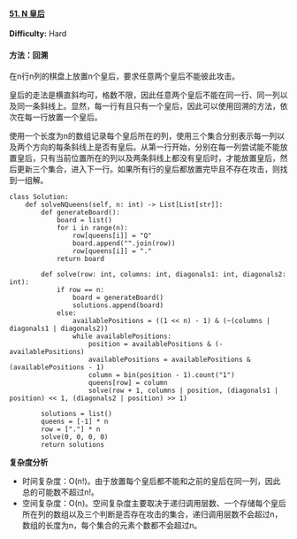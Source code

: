 #### [51. N 皇后](https://leetcode-cn.com/problems/n-queens/)

**Difficulty:** Hard

#### 方法：回溯

在n行n列的棋盘上放置n个皇后，要求任意两个皇后不能彼此攻击。

皇后的走法是横直斜均可，格数不限，因此任意两个皇后不能在同一行、同一列以及同一条斜线上。显然，每一行有且只有一个皇后，因此可以使用回溯的方法，依次在每一行放置一个皇后。

使用一个长度为n的数组记录每个皇后所在的列，使用三个集合分别表示每一列以及两个方向的每条斜线上是否有皇后。从第一行开始，分别在每一列尝试能不能放置皇后，只有当前位置所在的列以及两条斜线上都没有皇后时，才能放置皇后，然后更新三个集合，进入下一行。如果所有行的皇后都放置完毕且不存在攻击，则找到一组解。

```
class Solution:
    def solveNQueens(self, n: int) -> List[List[str]]:
        def generateBoard():
            board = list()
            for i in range(n):
                row[queens[i]] = "Q"
                board.append("".join(row))
                row[queens[i]] = "."
            return board

        def solve(row: int, columns: int, diagonals1: int, diagonals2: int):
            if row == n:
                board = generateBoard()
                solutions.append(board)
            else:
                availablePositions = ((1 << n) - 1) & (~(columns | diagonals1 | diagonals2))
                while availablePositions:
                    position = availablePositions & (-availablePositions)
                    availablePositions = availablePositions & (availablePositions - 1)
                    column = bin(position - 1).count("1")
                    queens[row] = column
                    solve(row + 1, columns | position, (diagonals1 | position) << 1, (diagonals2 | position) >> 1)

        solutions = list()
        queens = [-1] * n
        row = ["."] * n
        solve(0, 0, 0, 0)
        return solutions
```

**复杂度分析**

- 时间复杂度：O(n!)。由于放置每个皇后都不能和之前的皇后在同一列，因此总的可能数不超过n!。
- 空间复杂度：O(n)。空间复杂度主要取决于递归调用层数、一个存储每个皇后所在列的数组以及三个判断是否存在攻击的集合，递归调用层数不会超过n，数组的长度为n，每个集合的元素个数都不会超过n。